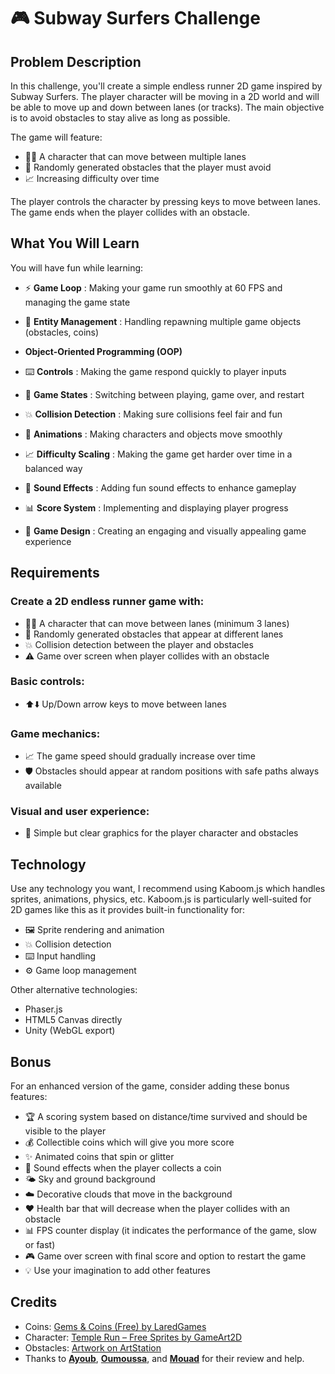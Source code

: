 # 🎮 Subway Surfers Challenge

## Problem Description

In this challenge, you'll create a simple endless runner 2D game inspired by Subway Surfers. The player character will be moving in a 2D world and will be able to move up and down between lanes (or tracks). The main objective is to avoid obstacles to stay alive as long as possible.

The game will feature:

- 🏃‍♂️ A character that can move between multiple lanes
- 🚧 Randomly generated obstacles that the player must avoid
- 📈 Increasing difficulty over time

The player controls the character by pressing keys to move between lanes. The game ends when the player collides with an obstacle.

## What You Will Learn

You will have fun while learning:

- ⚡ **Game Loop** :
  Making your game run smoothly at 60 FPS and managing the game state

- 🎯 **Entity Management** :
  Handling repawning multiple game objects (obstacles, coins)

- **Object-Oriented Programming (OOP)**

- ⌨️ **Controls** :
  Making the game respond quickly to player inputs

- 🎯 **Game States** :
  Switching between playing, game over, and restart

- 💥 **Collision Detection** :
  Making sure collisions feel fair and fun

- 🎨 **Animations** :
  Making characters and objects move smoothly

- 📈 **Difficulty Scaling** :
  Making the game get harder over time in a balanced way

- 🎵 **Sound Effects** :
  Adding fun sound effects to enhance gameplay

- 📊 **Score System** :
  Implementing and displaying player progress

- 🎨 **Game Design** :
  Creating an engaging and visually appealing game experience

## Requirements

### Create a 2D endless runner game with:

- 🏃‍♂️ A character that can move between lanes (minimum 3 lanes)
- 🚧 Randomly generated obstacles that appear at different lanes
- 💥 Collision detection between the player and obstacles
- ⚠️ Game over screen when player collides with an obstacle

### Basic controls:

- ⬆️⬇️ Up/Down arrow keys to move between lanes

### Game mechanics:

- 📈 The game speed should gradually increase over time
- 🛡️ Obstacles should appear at random positions with safe paths always available

### Visual and user experience:

- 🎨 Simple but clear graphics for the player character and obstacles

## Technology

Use any technology you want, I recommend using Kaboom.js which handles sprites, animations, physics, etc. Kaboom.js is particularly well-suited for 2D games like this as it provides built-in functionality for:

- 🖼️ Sprite rendering and animation
- 💥 Collision detection
- ⌨️ Input handling
- ⚙️ Game loop management

Other alternative technologies:

- Phaser.js
- HTML5 Canvas directly
- Unity (WebGL export)

## Bonus

For an enhanced version of the game, consider adding these bonus features:

- 🏆 A scoring system based on distance/time survived and should be visible to the player
- 💰 Collectible coins which will give you more score
- ✨ Animated coins that spin or glitter
- 🎵 Sound effects when the player collects a coin
- 🌤️ Sky and ground background
- ☁️ Decorative clouds that move in the background
- ❤️ Health bar that will decrease when the player collides with an obstacle
- 📊 FPS counter display (it indicates the performance of the game, slow or fast)
- 🎮 Game over screen with final score and option to restart the game
- 💡 Use your imagination to add other features

## Credits

- Coins: [Gems & Coins (Free) by LaredGames](https://laredgames.itch.io/gems-coins-free)  
- Character: [Temple Run – Free Sprites by GameArt2D](https://www.gameart2d.com/temple-run---free-sprites.html)  
- Obstacles: [Artwork on ArtStation](https://www.artstation.com/artwork/lRLa3V)
- Thanks to [**Ayoub**](https://www.linkedin.com/in/ayoub-ben-hamou/), [**Oumoussa**](https://www.linkedin.com/in/aoumoussa/), and [**Mouad**](https://www.linkedin.com/in/mouad-ait-ougrram/) for their review and help.
